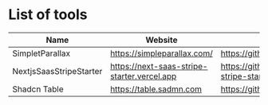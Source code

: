 # List of tools

| Name          | Website       |   GitHub     |
| ------------- | ------------- | ------------ |
| SimpletParallax  | https://simpleparallax.com/ |  https://github.com/geosigno/simpleParallax.js/  |
| NextjsSaasStripeStarter  | https://next-saas-stripe-starter.vercel.app  | https://github.com/mickasmt/next-saas-stripe-starter |
| Shadcn Table | https://table.sadmn.com | https://github.com/sadmann7/shadcn-table |
